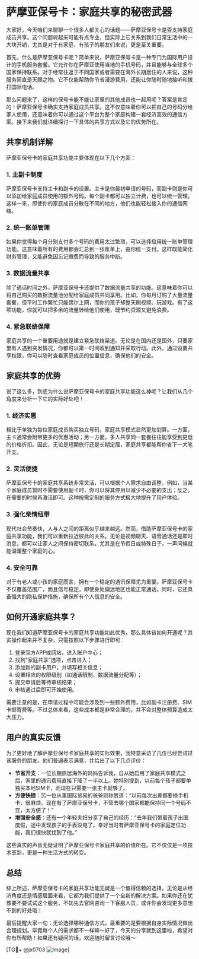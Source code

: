 # 萨摩亚保号卡：家庭共享的秘密武器

大家好，今天咱们来聊聊一个很多人都关心的话题——萨摩亚保号卡是否支持家庭成员共享。这个问题听起来可能有点专业，但实际上它关系到我们日常生活中的一大块开销，尤其是对于有家庭、有孩子的朋友们来说，更是至关重要。

首先，什么是萨摩亚保号卡呢？简单来说，萨摩亚保号卡是一种专门为国际用户设计的手机服务套餐。它允许你在萨摩亚使用当地的手机号码，并且能够与全球多个国家保持联系。对于经常往返于不同国家或者需要在海外长期居住的人来说，这种服务简直是天赐之物。它不仅能帮助你节省漫游费用，还能让你随时随地接听和拨打国际电话。

那么问题来了，这样的保号卡能不能让家里的其他成员也一起用呢？答案是肯定的！萨摩亚保号卡确实支持家庭成员共享。这不仅意味着你可以把自己的号码分给家人使用，还意味着你可以通过这个平台为整个家庭构建一套经济高效的通信方案。接下来我们就详细探讨一下具体的共享方式以及它的优势所在。

## 共享机制详解

萨摩亚保号卡的家庭共享功能主要体现在以下几个方面：

### 1. 主副卡制度
萨摩亚保号卡支持主卡和副卡的设置。主卡是你最初申请的号码，而副卡则是你可以添加给家庭成员使用的额外号码。每个副卡都可以独立计费，也可以统一管理。这样一来，即使你的家庭成员分散在不同的地方，他们也能轻松接入你的通信网络。

### 2. 统一账单管理
如果你觉得每个月分别支付多个号码的费用太过繁琐，可以选择启用统一账单管理功能。这意味着所有的费用都会汇总到一张账单上，由你统一支付。这样既能简化财务管理，又能避免因忘记缴费而导致的服务中断。

### 3. 数据流量共享
除了通话时间之外，萨摩亚保号卡还提供了数据流量共享的功能。这意味着你可以将自己购买的数据流量池分配给家庭成员共同享用。比如，你每月订购了大量流量套餐，但平时工作繁忙只能偶尔上网，而你的孩子却整天刷视频、玩游戏。有了这项功能，你就可以把多余的流量转给他们使用，既节约资源又避免浪费。

### 4. 紧急联络保障
家庭共享的一个重要用途就是建立紧急联络渠道。无论是在国内还是国外，只要家里有人遇到突发情况，你都可以第一时间收到通知并采取行动。此外，通过设置共享权限，你可以随时查看家庭成员的位置信息，确保他们的安全。

## 家庭共享的优势

说了这么多，到底为什么说萨摩亚保号卡的家庭共享功能这么棒呢？让我们从几个角度来分析一下它的实际好处吧！

### 1. 经济实惠
相比于单独为每位家庭成员购买独立号码，家庭共享模式显然更加划算。一方面，主卡通常会附带更多的优惠活动；另一方面，多人共享同一套餐往往能享受到更低的价格折扣。因此，无论是短期旅行还是长期定居，家庭共享都能帮你省下一大笔开支。

### 2. 灵活便捷
萨摩亚保号卡的家庭共享系统非常灵活，可以根据个人需求自由调整。例如，当某个家庭成员暂时不需要使用副卡时，你可以将其停用以减少不必要的支出；反之，在需要的时候再激活即可。这种按需定制的服务方式极大地提升了用户体验。

### 3. 强化亲情纽带
现代社会节奏快，人与人之间的距离似乎越来越远。然而，借助萨摩亚保号卡的家庭共享功能，我们可以重新拉近彼此的关系。无论是视频聊天、语音通话还是即时消息，都可以让家人之间保持密切联系。尤其是在节假日或特殊日子，一声问候就能温暖整个家庭的心。

### 4. 安全可靠
对于有老人或小孩的家庭而言，拥有一个稳定的通讯保障尤为重要。萨摩亚保号卡不仅覆盖范围广，而且信号稳定，即使身处偏远地区也能正常通话。同时，它还具备强大的隐私保护措施，确保所有个人信息的安全。

## 如何开通家庭共享？

现在我们知道萨摩亚保号卡的家庭共享功能如此优秀，那么具体该如何开通呢？其实操作起来并不复杂，只需按照以下步骤进行即可：

1. 登录官方APP或网站，进入账户中心；
2. 找到“家庭共享”选项，点击进入；
3. 添加新的副卡用户，并填写相关信息；
4. 设置相应的权限级别（如通话限制、数据流量分配等）；
5. 提交申请后等待审核结果；
6. 审核通过后即可开始使用。

需要注意的是，在申请过程中可能会涉及到一些额外费用，比如副卡注册费、SIM卡邮寄费等。不过总体来看，这些成本都是非常合理的，并不会对整体预算造成太大压力。

## 用户的真实反馈

为了更好地了解萨摩亚保号卡家庭共享的实际效果，我特意采访了几位已经尝试过该服务的朋友。他们普遍表示满意，并给出了以下几点评价：

- **节省开支**：一位长期旅居海外的妈妈告诉我，自从她启用了家庭共享模式之后，家里的通讯费用直接下降了一半以上。她特别提到，以前每个孩子都要单独买本地SIM卡，而现在只需要一张主卡就够了。
- **方便快捷**：另一位从事国际贸易的爸爸则称赞道：“以前每次出差都要换手机卡，很麻烦。现在有了萨摩亚保号卡，不管去哪个国家都能保持同一个号码不变，太方便了！”
- **增强安全感**：还有一个年轻夫妇分享了自己的经历：“去年我们带着孩子出国度假，途中发现孩子的手表没电了。幸好当时有萨摩亚保号卡的家庭定位功能，我们很快就找到了他。”

这些真实的声音无疑证明了萨摩亚保号卡家庭共享的价值所在。它不仅仅是一项技术革新，更是一种生活方式的转变。

## 总结

综上所述，萨摩亚保号卡的家庭共享功能无疑是一个值得信赖的选择。无论是从经济角度还是情感层面来看，它都为我们提供了一个全新的解决方案。如果你还在犹豫要不要试试这个服务，不妨先去官网咨询一下客服人员，或许你会发现更多意想不到的好处哦！

最后提醒大家一句：无论选择哪种通信方式，最重要的是要根据自身实际情况做出合理规划。毕竟每个人的需求都不一样嘛～好了，今天的分享就到这里啦，希望对你有所帮助！如果还有疑问的话，欢迎随时留言讨论哦～

[TG💪+ @jx0703 ![Image](https://github.com/user-attachments/assets/dbca1d08-cadb-493c-b0ec-ad6f7a83f270)]